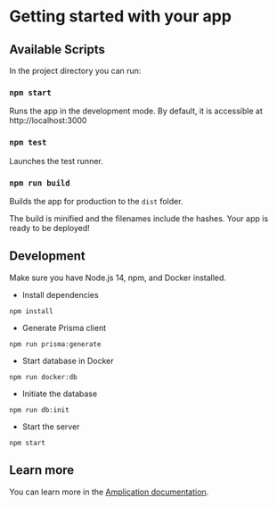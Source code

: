 # Getting started with your app

## Available Scripts

In the project directory you can run:

### `npm start`

Runs the app in the development mode. By default, it is accessible at
http://localhost:3000

### `npm test`

Launches the test runner.

### `npm run build`

Builds the app for production to the `dist` folder.

The build is minified and the filenames include the hashes. Your app is ready to
be deployed!

## Development

Make sure you have Node.js 14, npm, and Docker installed.

- Install dependencies

```
npm install
```

- Generate Prisma client

```
npm run prisma:generate
```

- Start database in Docker

```
npm run docker:db
```

- Initiate the database

```
npm run db:init
```

- Start the server

```
npm start
```

## Learn more

You can learn more in the
[Amplication documentation](https://docs.amplication.com/guides/getting-started).

